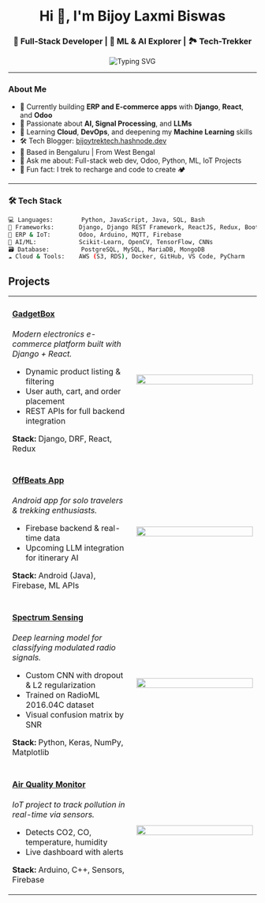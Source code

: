 <h1 align="center">Hi 👋, I'm Bijoy Laxmi Biswas</h1>
<h3 align="center">🚀 Full-Stack Developer | 🧠 ML & AI Explorer | 🏞️ Tech-Trekker</h3>

<p align="center">
  <img src="https://readme-typing-svg.demolab.com?font=Fira+Code&size=22&pause=1000&center=true&vCenter=true&width=435&lines=Python+%7C+Django+%7C+Odoo+Developer;AI+%7C+ML+%7C+Deep+Learning+Practitioner;React+%7C+Django+Full-Stack+Developer;Trekking+is+my+therapy+%F0%9F%8F%94%EF%B8%8F" alt="Typing SVG" />
</p>

---

###  About Me

- 🔭 Currently building **ERP and E-commerce apps** with **Django**, **React**, and **Odoo**
- 🤖 Passionate about **AI, Signal Processing**, and **LLMs**
- 🌱 Learning **Cloud**, **DevOps**, and deepening my **Machine Learning** skills
- 🛠️ Tech Blogger: [bijoytrektech.hashnode.dev](https://bijoytrektech.hashnode.dev)
- 📍 Based in Bengaluru | From West Bengal
- 💬 Ask me about: Full-stack web dev, Odoo, Python, ML, IoT Projects
- 🌄 Fun fact: I trek to recharge and code to create 🏕️

---

### 🛠️ Tech Stack
```bash
💻 Languages:        Python, JavaScript, Java, SQL, Bash
🧰 Frameworks:       Django, Django REST Framework, ReactJS, Redux, Bootstrap
🔗 ERP & IoT:        Odoo, Arduino, MQTT, Firebase
🧠 AI/ML:            Scikit-Learn, OpenCV, TensorFlow, CNNs
🗃️ Database:         PostgreSQL, MySQL, MariaDB, MongoDB
☁️ Cloud & Tools:    AWS (S3, RDS), Docker, GitHub, VS Code, PyCharm
```

 ## Projects

<table>
  <tr>
    <td width="50%">
      <h4><a href="https://github.com/techtrotter/GadgetBox">GadgetBox</a></h4>
      <p><i>Modern electronics e-commerce platform built with Django + React.</i></p>
      <ul>
        <li>Dynamic product listing & filtering</li>
        <li>User auth, cart, and order placement</li>
        <li>REST APIs for full backend integration</li>
      </ul>
      <p><strong>Stack:</strong> Django, DRF, React, Redux</p>
    </td>
    <td><img src="https://raw.githubusercontent.com/techtrotter/GadgetBox/main/screenshots/home.png" width="100%" /></td>
  </tr>

  <tr>
    <td width="50%">
      <h4><a href="https://github.com/techtrotter/OffBeats">OffBeats App</a></h4>
      <p><i>Android app for solo travelers & trekking enthusiasts.</i></p>
      <ul>
        <li>Firebase backend & real-time data</li>
        <li>Upcoming LLM integration for itinerary AI</li>
      </ul>
      <p><strong>Stack:</strong> Android (Java), Firebase, ML APIs</p>
    </td>
    <td><img src="https://raw.githubusercontent.com/techtrotter/OffBeats/main/screenshots/landing.png" width="100%" /></td>
  </tr>

  <tr>
    <td width="50%">
      <h4><a href="https://github.com/techtrotter/Spectrum-Sensing-Deep-Learning">Spectrum Sensing</a></h4>
      <p><i>Deep learning model for classifying modulated radio signals.</i></p>
      <ul>
        <li>Custom CNN with dropout & L2 regularization</li>
        <li>Trained on RadioML 2016.04C dataset</li>
        <li>Visual confusion matrix by SNR</li>
      </ul>
      <p><strong>Stack:</strong> Python, Keras, NumPy, Matplotlib</p>
    </td>
    <td><img src="https://raw.githubusercontent.com/techtrotter/Spectrum-Sensing-Deep-Learning/main/screenshots/confusion_matrix.png" width="100%" /></td>
  </tr>

  <tr>
    <td width="50%">
      <h4><a href="https://github.com/techtrotter/IoT-Based-Air-Pollution-Monitoring-System">Air Quality Monitor</a></h4>
      <p><i>IoT project to track pollution in real-time via sensors.</i></p>
      <ul>
        <li>Detects CO2, CO, temperature, humidity</li>
        <li>Live dashboard with alerts</li>
      </ul>
      <p><strong>Stack:</strong> Arduino, C++, Sensors, Firebase</p>
    </td>
    <td><img src="https://raw.githubusercontent.com/techtrotter/IoT-Based-Air-Pollution-Monitoring-System/main/screenshots/overview.png" width="100%" /></td>
  </tr>
</table>
